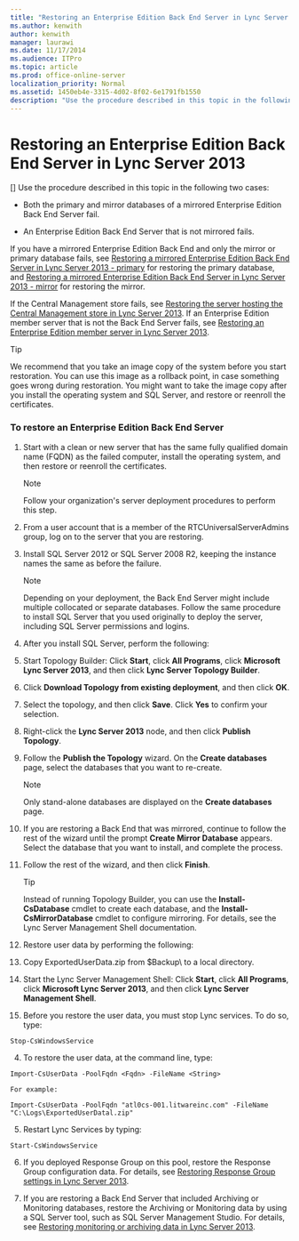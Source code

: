 ```yaml
---
title: "Restoring an Enterprise Edition Back End Server in Lync Server 2013"
ms.author: kenwith
author: kenwith
manager: laurawi
ms.date: 11/17/2014
ms.audience: ITPro
ms.topic: article
ms.prod: office-online-server
localization_priority: Normal
ms.assetid: 1450eb4e-3315-4d02-8f02-6e1791fb1550
description: "Use the procedure described in this topic in the following two cases:"
---
```


# Restoring an Enterprise Edition Back End Server in Lync Server 2013
[]
Use the procedure described in this topic in the following two cases:
  
- Both the primary and mirror databases of a mirrored Enterprise Edition Back End Server fail.
    
- An Enterprise Edition Back End Server that is not mirrored fails.
    
If you have a mirrored Enterprise Edition Back End and only the mirror or primary database fails, see [Restoring a mirrored Enterprise Edition Back End Server in Lync Server 2013 - primary](restoring-a-mirrored-enterprise-edition-back-end-serverprimary.md) for restoring the primary database, and [Restoring a mirrored Enterprise Edition Back End Server in Lync Server 2013 - mirror](restoring-a-mirrored-enterprise-edition-back-end-servermirror.md) for restoring the mirror. 
  
If the Central Management store fails, see [Restoring the server hosting the Central Management store in Lync Server 2013](restoring-the-server-hosting-the-central-management-store.md). If an Enterprise Edition member server that is not the Back End Server fails, see [Restoring an Enterprise Edition member server in Lync Server 2013](restoring-an-enterprise-edition-member-server.md).
  
> [!TIP]
> We recommend that you take an image copy of the system before you start restoration. You can use this image as a rollback point, in case something goes wrong during restoration. You might want to take the image copy after you install the operating system and SQL Server, and restore or reenroll the certificates. 
  
### To restore an Enterprise Edition Back End Server

1. Start with a clean or new server that has the same fully qualified domain name (FQDN) as the failed computer, install the operating system, and then restore or reenroll the certificates. 
    
    > [!NOTE]
    > Follow your organization's server deployment procedures to perform this step. 
  
2. From a user account that is a member of the RTCUniversalServerAdmins group, log on to the server that you are restoring.
    
3. Install SQL Server 2012 or SQL Server 2008 R2, keeping the instance names the same as before the failure.
    
    > [!NOTE]
    > Depending on your deployment, the Back End Server might include multiple collocated or separate databases. Follow the same procedure to install SQL Server that you used originally to deploy the server, including SQL Server permissions and logins. 
  
4. After you install SQL Server, perform the following:
    
1. Start Topology Builder: Click **Start**, click **All Programs**, click **Microsoft Lync Server 2013**, and then click **Lync Server Topology Builder**.
    
2. Click **Download Topology from existing deployment**, and then click **OK**. 
    
3. Select the topology, and then click **Save**. Click **Yes** to confirm your selection. 
    
4. Right-click the **Lync Server 2013** node, and then click **Publish Topology**.
    
5. Follow the **Publish the Topology** wizard. On the **Create databases** page, select the databases that you want to re-create. 
    
    > [!NOTE]
    > Only stand-alone databases are displayed on the **Create databases** page. 
  
6. If you are restoring a Back End that was mirrored, continue to follow the rest of the wizard until the prompt **Create Mirror Database** appears. Select the database that you want to install, and complete the process. 
    
7. Follow the rest of the wizard, and then click **Finish**.
    
    > [!TIP]
    > Instead of running Topology Builder, you can use the **Install-CsDatabase** cmdlet to create each database, and the **Install-CsMirrorDatabase** cmdlet to configure mirroring. For details, see the Lync Server Management Shell documentation. 
  
5. Restore user data by performing the following: 
    
1. Copy ExportedUserData.zip from $Backup\ to a local directory.
    
2. Start the Lync Server Management Shell: Click **Start**, click **All Programs**, click **Microsoft Lync Server 2013**, and then click **Lync Server Management Shell**.
    
3. Before you restore the user data, you must stop Lync services. To do so, type:
    
  ```
  Stop-CsWindowsService
  ```

4. To restore the user data, at the command line, type:
    
  ```
  Import-CsUserData -PoolFqdn <Fqdn> -FileName <String>
  ```

    For example:
    
  ```
  Import-CsUserData -PoolFqdn "atl0cs-001.litwareinc.com" -FileName "C:\Logs\ExportedUserDatal.zip"
  ```

5. Restart Lync Services by typing:
    
  ```
  Start-CsWindowsService
  ```

6. If you deployed Response Group on this pool, restore the Response Group configuration data. For details, see [Restoring Response Group settings in Lync Server 2013](restoring-response-group-settings.md).
    
7. If you are restoring a Back End Server that included Archiving or Monitoring databases, restore the Archiving or Monitoring data by using a SQL Server tool, such as SQL Server Management Studio. For details, see [Restoring monitoring or archiving data in Lync Server 2013](restoring-monitoring-or-archiving-data.md).
    

